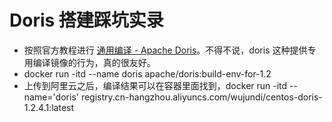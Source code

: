 # Doris 搭建踩坑实录

* 按照官方教程进行 [通用编译 - Apache Doris](https://doris.apache.org/zh-CN/docs/dev/install/source-install/compilation-general)。不得不说，doris 这种提供专用编译镜像的行为，真的很友好。
* docker run -itd --name doris  apache/doris:build-env-for-1.2
* 上传到阿里云之后，编译结果可以在容器里面找到，docker run -itd --name='doris' registry.cn-hangzhou.aliyuncs.com/wujundi/centos-doris-1.2.4.1:latest

